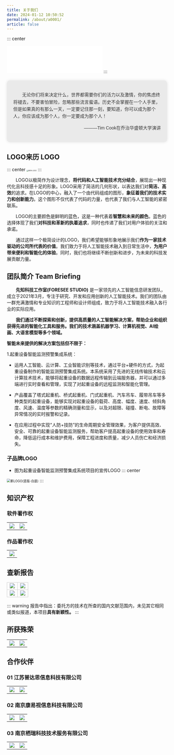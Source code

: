 ```yaml
---
title: 关于我们
date: 2024-01-12 10:50:52
permalink: /about/a0001/
article: false
---
```

::: center
<iframe frameborder="no" border="0" marginwidth="0" marginheight="0" width=300 height=86 src="//music.163.com/outchain/player?type=2&id=1499246021&auto=1&height=66"></iframe>
:::

<div class="opening-remark-about">
  <p>&emsp;&emsp;无论你们将来决定什么，世界都需要你们的活力以及激情，你的焦虑终将褪去，不要害怕冒险，忽略那些流言蜚语。历史不会掌握在一个人手里，但是如果真的有那么一天，一定要记住那一刻，要知道，你可以成为那个人，你应该成为那个人，你一定要成为那个人！</p>
  <p>———Tim Cook在乔治华盛顿大学演讲</p>
</div>

<style>
.opening-remark-about {
  background-color: #EAEAEA; /* 设置底色 */
  font-family: 'Arial', sans-serif; /* 设置字体 */
  font-size: 1em; /* 文字大小 */
  line-height: 1.6; /* 行高 */
  text-align: left; /* 左对齐文本 */
  padding: 20px; /* 内边距 */
  margin: 20px auto; /* 外边距 */
  max-width: 100%; /* 最大宽度 */
  border-radius: 10px; /* 圆角 */
  box-shadow: 0px 0px 10px rgba(0, 0, 0, 0.1); /* 阴影 */
  color: #333; /* 文字颜色 */
}

.opening-remark-about p:nth-of-type(2) {
  text-align: right; /* 第二个p标签右对齐 */
}
</style>

## LOGO来历 LOGO
::: center
<img src="https://typora-img-1301299232.cos.ap-shanghai.myqcloud.com/img/202307272052178.png" alt="NEW-LOGO" style="zoom: 33%;" />
:::

&emsp;&emsp;LOGO以极简作为设计理念，**将代码和人工智能技术充分结合**，展现出一种现代化且科技感十足的形象。LOGO采用了简洁的几何形状，以表达我们对**简洁、高效**的追求。在LOGO的中心，融入了一个由代码组成的图形，**象征着我们的技术实力和创新能力**。这个图形不仅代表了代码的力量，也代表了我们与人工智能的紧密联系。

&emsp;&emsp;LOGO的主要颜色是鲜明的蓝色，这是一种代表着**智慧和未来的颜色**。蓝色的选择体现了我们**对科技和革新的执着追求**，同时也传递了我们对用户体验的关注和承诺。

&emsp;&emsp;通过这样一个极简设计的LOGO，我们希望能够形象地展示我们**作为一家技术驱动的公司所代表的价值**。我们致力于将人工智能技术融入到日常生活中，**为用户带来便利和智能化的体验**。同时，我们也将继续不断创新和进步，为未来的科技发展贡献力量。



## 团队简介 Team Briefing

&emsp;&emsp;**先知科技工作室(FORESEE STUDIO)** 是一家领先的人工智能信息研发团队，成立于2021年3月，专注于研究、开发和应用创新的人工智能技术。我们的团队由一群充满激情和专业知识的工程师和设计师组成，致力于将人工智能技术融入各行业的实际应用。

&emsp;&emsp;**我们通过不断探索和创新，提供高质量的人工智能解决方案，帮助企业和组织获得先进的智能化工具和服务。我们的技术涵盖机器学习、计算机视觉、AI绘画、大语言模型等多个领域。**



**智能未来提供的解决方案包括但不限于：**

1.起重设备智能监测预警集成系统：

- 运用人工智能、云计算、工业智能识别等技术，通过平台+硬件的方式，为起重设备制作的智能监测预警集成系统。本系统采用了先进的无线传输技术和云计算技术技术，能够将起重设备的数据远程传输到云端服务器，并可以通过多端进行实时查看和管理，实现了对起重设备的远程监测和智能化管理。

- 产品覆盖了塔式起重机、桥式起重机、门式起重机、汽车吊车、履带吊车等多种类型的起重设备，能够实现对起重设备的载荷、高度、幅度、速度、倾斜角度、风速、温度等参数的精确测量和显示，以及对超限、碰撞、断电、故障等异常情况的实时报警和记录。

- 在应用过程中实现“人防+技防”的生命周期安全管理效果，为客户提供高效、安全、可靠的起重设备智能监测服务，帮助客户提高起重设备的使用效率和寿命，降低运行成本和维护费用，保障工程进度和质量，减少人员伤亡和经济损失。


### 子品牌LOGO

- 图为起重设备智能监测预警集成系统项目的宣传LOGO
::: center
<img src ="https://typora-img-1301299232.cos.ap-shanghai.myqcloud.com/img/202307272053290.png" alt="新LOGO(竖版-白底)" style="zoom: 70%;"/>
:::

## 知识产权

### 软件著作权

<table>
    <tr>
        <td>
            <img src="https://typora-img-1301299232.cos.ap-shanghai.myqcloud.com/img/202307272054086.png" style="max-width: 100%; height: auto;">
        </td>
        <td>
            <img src="https://typora-img-1301299232.cos.ap-shanghai.myqcloud.com/img/202307272054904.jpg" style="max-width: 100%; height: auto;">
        </td>
    </tr>
</table>


### 作品著作权

<table>
    <tr>
        <td>
            <img src="https://typora-img-1301299232.cos.ap-shanghai.myqcloud.com/img/202307272101735.png" style="max-width: 100%; height: auto;">
        </td>
    </tr>
</table>

## 查新报告

<table style="border-collapse: collapse; width: 100%;" align="center">
    <tr>
        <td style="border: 1px solid #ccc; width: 50%; text-align: center;">
            <img src="https://typora-img-1301299232.cos.ap-shanghai.myqcloud.com/img/202307272055243.png"
                style="max-width: 100%; height: auto;">
        </td>
        <td style="border: 1px solid #ccc; width: 50%; text-align: center;">
            <img src="https://typora-img-1301299232.cos.ap-shanghai.myqcloud.com/img/202307272055979.png"
                style="max-width: 100%; height: auto;">
        </td>
    </tr>
    <tr>
        <td style="border: 1px solid #ccc; width: 50%; text-align: center;">
            <img src="https://typora-img-1301299232.cos.ap-shanghai.myqcloud.com/img/202307272056338.png"
                style="max-width: 100%; height: auto;">
        </td>
        <td style="border: 1px solid #ccc; width: 50%; text-align: center;">
            <img src="https://typora-img-1301299232.cos.ap-shanghai.myqcloud.com/img/202307272056418.png"
                style="max-width: 100%; height: auto;">
        </td>
    </tr>
</table>

::: warning
报告中指出：委托方的技术在所查的国内文献范围内，未见其它相同或类似报道，本项目**具有新颖性。**
:::


## 所获殊荣

<table>
    <tr>
        <td>
            <img src="https://typora-img-1301299232.cos.ap-shanghai.myqcloud.com/img/202307272057428.png" style="max-width: 100%; height: auto;">
        </td>
        <td>
            <img src="https://typora-img-1301299232.cos.ap-shanghai.myqcloud.com/img/202307272057208.jpeg" style="max-width: 100%; height: auto;">
        </td>
    </tr>
</table>

## 合作伙伴

### 01 江苏普达思信息科技有限公司

<table>
    <tr>
        <td>
            <img src="https://typora-img-1301299232.cos.ap-shanghai.myqcloud.com/img/202307272059229.PNG" style="max-width: 100%; height: auto;">
        </td>
        <td>
            <img src="https://typora-img-1301299232.cos.ap-shanghai.myqcloud.com/img/202307272059025.PNG" style="max-width: 100%; height: auto;">
        </td>
    </tr>
</table>

### 02 南京康易视信息科技有限公司

<table>
    <tr>
        <td>
            <img src="https://typora-img-1301299232.cos.ap-shanghai.myqcloud.com/img/202307272100320.PNG" style="max-width: 100%; height: auto;">
        </td>
        <td>
            <img src="https://typora-img-1301299232.cos.ap-shanghai.myqcloud.com/img/202307272100157.PNG" style="max-width: 100%; height: auto;">
        </td>
    </tr>
</table>

### 03 南京栖瑞科技技术服务有限公司

<table>
    <tr>
        <td>
            <img src="https://typora-img-1301299232.cos.ap-shanghai.myqcloud.com/img/202307272100072.PNG" style="max-width: 100%; height: auto;">
        </td>
        <td>
            <img src="https://typora-img-1301299232.cos.ap-shanghai.myqcloud.com/img/202307272100970.PNG" style="max-width: 100%; height: auto;">
        </td>
    </tr>
</table>